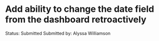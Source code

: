 # Add ability to change the date field from the dashboard retroactively

Status: Submitted
Submitted by: Alyssa Williamson